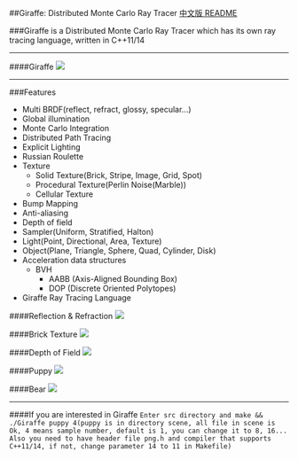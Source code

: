 ##Giraffe: Distributed Monte Carlo Ray Tracer
[中文版 README](./README.md)

###Giraffe is a Distributed Monte Carlo Ray Tracer which has its own ray tracing language, written in C++11/14

***
####Giraffe
![](./image/giraffe.png)
***

###Features
* Multi BRDF(reflect, refract, glossy, specular...)
* Global illumination
* Monte Carlo Integration
* Distributed Path Tracing
* Explicit Lighting
* Russian Roulette
* Texture
	- Solid Texture(Brick, Stripe, Image, Grid, Spot)
	- Procedural Texture(Perlin Noise(Marble))
	- Cellular Texture
* Bump Mapping
* Anti-aliasing
* Depth of field
* Sampler(Uniform, Stratified, Halton)
* Light(Point, Directional, Area, Texture)
* Object(Plane, Triangle, Sphere, Quad, Cylinder, Disk)
* Acceleration data structures
	- BVH
		+	AABB (Axis-Aligned Bounding Box)
		+	DOP	(Discrete Oriented Polytopes)
* Giraffe Ray Tracing Language


####Reflection & Refraction
![](./image/reflect_refract.png)

####Brick Texture
![](./image/brick.png)

####Depth of Field
![](./image/depth_of_field.png)

####Puppy
![](./image/puppy.png)

####Bear
![](./image/bear.png)

***

####If you are interested in Giraffe
`Enter src directory and make && ./Giraffe puppy 4(puppy is in directory scene, all file in scene is Ok, 4 means sample number, default is 1, you can change it to 8, 16... Also you need to have header file png.h and compiler that supports C++11/14, if not, change parameter 14 to 11 in Makefile)`
